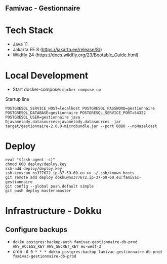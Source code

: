 Famivac - Gestionnaire
---

# Tech Stack

- Java 11
- Jakarta EE 8 (https://jakarta.ee/release/8/)
- Wildfly 24 (https://docs.wildfly.org/23/Bootable_Guide.html)

# Local Development

- Start docker-compose: `docker-compose up`

Startup line

```shell
POSTGRESQL_SERVICE_HOST=localhost POSTGRESQL_PASSWORD=gestionnaire POSTGRESQL_DATABASE=gestionnaire POSTGRESQL_SERVICE_PORT=54322 POSTGRESQL_USER=gestionnaire java -Djavamelody.datasources=javamelody.datasources -jar target/gestionnaire-2.0.0-microbundle.jar --port 8080 --noHazelcast
```

# Deploy

```shell
eval "$(ssh-agent -s)"
chmod 600 deploy/deploy.key
ssh-add deploy/deploy.key
ssh-keyscan ns377672.ip-37-59-60.eu >> ~/.ssh/known_hosts
git remote add deploy dokku@ns377672.ip-37-59-60.eu:famivac-gestionnaire
git config --global push.default simple
git push deploy master:master
```

# Infrastructure - Dokku

## Configure backups

- `dokku postgres:backup-auth famivac-gestionnaire-db-prod AWS_ACCESS_KEY AWS_SECRET_KEY eu-west-3`
- cron : `0 0 * * * dokku postgres:backup famivac-gestionnaire-db-prod famivac-gestionnaire-db-prod`